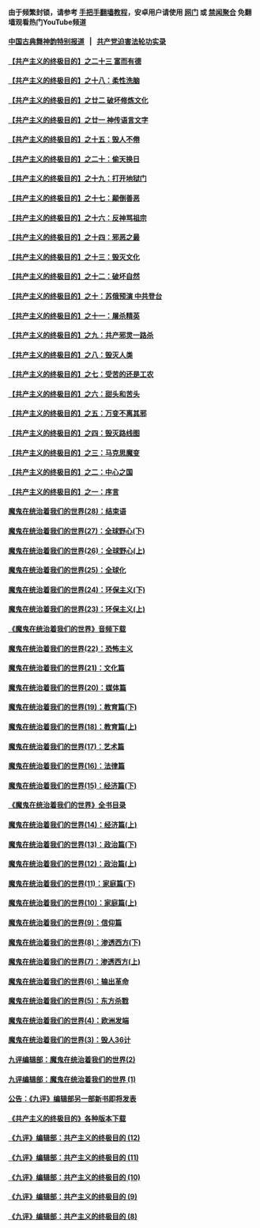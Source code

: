 #### 由于频繁封锁，请参考 [手把手翻墙教程](https://github.com/gfw-breaker/guides/wiki/)，安卓用户请使用 [网门](https://github.com/gfw-breaker/bn-android/blob/master/ogate.md?t=05310635) 或 [禁闻聚合](https://github.com/gfw-breaker/bn-android) 免翻墙观看热门YouTube频道 

#### [中国古典舞神韵特别报道](https://github.com/gfw-breaker/mh-news/blob/master/shenyun.md?t=05310635) &nbsp;&nbsp;|&nbsp;&nbsp; [共产党迫害法轮功实录](https://github.com/gfw-breaker/mh-news/blob/master/README.md?t=05310635)  

#### [【共产主义的终极目的】之二十三 富而有德](../pages/nsc422/n11283598.md?t=05310635) 

#### [【共产主义的终极目的】之十八：柔性洗脑](../pages/nsc422/n11199994.md?t=05310635) 

#### [【共产主义的终极目的】之廿二 破坏修炼文化](../pages/nsc422/n11245728.md?t=05310635) 

#### [【共产主义的终极目的】之廿一 神传语言文字](../pages/nsc422/n11263265.md?t=05310635) 

#### [【共产主义的终极目的】之十五：毁人不倦](../pages/nsc422/n11166792.md?t=05310635) 

#### [【共产主义的终极目的】之二十：偷天换日](../pages/nsc422/n11238846.md?t=05310635) 

#### [【共产主义的终极目的】之十九：打开地狱门](../pages/nsc422/n11206376.md?t=05310635) 

#### [【共产主义的终极目的】之十七：颠倒善恶](../pages/nsc422/n11179782.md?t=05310635) 

#### [【共产主义的终极目的】之十六：反神骂祖宗](../pages/nsc422/n11166798.md?t=05310635) 

#### [【共产主义的终极目的】之十四：邪恶之最](../pages/nsc422/n11150249.md?t=05310635) 

#### [【共产主义的终极目的】之十三：毁灭文化](../pages/nsc422/n11135227.md?t=05310635) 

#### [【共产主义的终极目的】之十二：破坏自然](../pages/nsc422/n11135214.md?t=05310635) 

#### [【共产主义的终极目的】之十：苏俄预演 中共登台](../pages/nsc422/n11118424.md?t=05310635) 

#### [【共产主义的终极目的】之十一：屠杀精英](../pages/nsc422/n11118442.md?t=05310635) 

#### [【共产主义的终极目的】之九：共产邪灵一路杀](../pages/nsc422/n11114139.md?t=05310635) 

#### [【共产主义的终极目的】之八：毁灭人类](../pages/nsc422/n11108503.md?t=05310635) 

#### [【共产主义的终极目的】之七：受苦的还是工农](../pages/nsc422/n11101809.md?t=05310635) 

#### [【共产主义的终极目的】之六：甜头和苦头](../pages/nsc422/n11096971.md?t=05310635) 

#### [【共产主义的终极目的】之五：万变不离其邪](../pages/nsc422/n11091285.md?t=05310635) 

#### [【共产主义的终极目的】之四：毁灭路线图](../pages/nsc422/n11086284.md?t=05310635) 

#### [【共产主义的终极目的】之三：马克思魔变](../pages/nsc422/n11061941.md?t=05310635) 

#### [【共产主义的终极目的】之二：中心之国](../pages/nsc422/n11047728.md?t=05310635) 

#### [【共产主义的终极目的】之一：序言](../pages/nsc422/n11086077.md?t=05310635) 

#### [魔鬼在统治着我们的世界(28)：结束语](../pages/nsc422/n10936246.md?t=05310635) 

#### [魔鬼在统治着我们的世界(27)：全球野心(下)](../pages/nsc422/n10928319.md?t=05310635) 

#### [魔鬼在统治着我们的世界(26)：全球野心(上)](../pages/nsc422/n10900318.md?t=05310635) 

#### [魔鬼在统治着我们的世界(25)：全球化](../pages/nsc422/n10788205.md?t=05310635) 

#### [魔鬼在统治着我们的世界(24)：环保主义(下)](../pages/nsc422/n10695307.md?t=05310635) 

#### [魔鬼在统治着我们的世界(23)：环保主义(上)](../pages/nsc422/n10688613.md?t=05310635) 

#### [《魔鬼在统治着我们的世界》音频下载](../pages/nsc422/n10635553.md?t=05310635) 

#### [魔鬼在统治着我们的世界(22)：恐怖主义](../pages/nsc422/n10614727.md?t=05310635) 

#### [魔鬼在统治着我们的世界(21)：文化篇](../pages/nsc422/n10597706.md?t=05310635) 

#### [魔鬼在统治着我们的世界(20)：媒体篇](../pages/nsc422/n10586579.md?t=05310635) 

#### [魔鬼在统治着我们的世界(19)：教育篇(下)](../pages/nsc422/n10564808.md?t=05310635) 

#### [魔鬼在统治着我们的世界(18)：教育篇(上)](../pages/nsc422/n10526970.md?t=05310635) 

#### [魔鬼在统治着我们的世界(17)：艺术篇](../pages/nsc422/n10499093.md?t=05310635) 

#### [魔鬼在统治着我们的世界(16)：法律篇](../pages/nsc422/n10485969.md?t=05310635) 

#### [魔鬼在统治着我们的世界(15)：经济篇(下)](../pages/nsc422/n10469975.md?t=05310635) 

#### [《魔鬼在统治着我们的世界》全书目录](../pages/nsc422/n10464261.md?t=05310635) 

#### [魔鬼在统治着我们的世界(14)：经济篇(上)](../pages/nsc422/n10457370.md?t=05310635) 

#### [魔鬼在统治着我们的世界(13)：政治篇(下)](../pages/nsc422/n10448270.md?t=05310635) 

#### [魔鬼在统治着我们的世界(12)：政治篇(上)](../pages/nsc422/n10444576.md?t=05310635) 

#### [魔鬼在统治着我们的世界(11)：家庭篇(下)](../pages/nsc422/n10440961.md?t=05310635) 

#### [魔鬼在统治着我们的世界(10)：家庭篇(上)](../pages/nsc422/n10435448.md?t=05310635) 

#### [魔鬼在统治着我们的世界(9)：信仰篇](../pages/nsc422/n10432159.md?t=05310635) 

#### [魔鬼在统治着我们的世界(8)：渗透西方(下)](../pages/nsc422/n10429603.md?t=05310635) 

#### [魔鬼在统治着我们的世界(7)：渗透西方(上)](../pages/nsc422/n10426013.md?t=05310635) 

#### [魔鬼在统治着我们的世界(6)：输出革命](../pages/nsc422/n10421536.md?t=05310635) 

#### [魔鬼在统治着我们的世界(5)：东方杀戮](../pages/nsc422/n10417707.md?t=05310635) 

#### [魔鬼在统治着我们的世界(4)：欧洲发端](../pages/nsc422/n10414890.md?t=05310635) 

#### [魔鬼在统治着我们的世界(3)：毁人36计](../pages/nsc422/n10411583.md?t=05310635) 

#### [九评编辑部：魔鬼在统治着我们的世界(2)](../pages/nsc422/n10410036.md?t=05310635) 

#### [九评编辑部：魔鬼在统治着我们的世界 (1)](../pages/nsc422/n10406825.md?t=05310635) 

#### [公告：《九评》编辑部另一部新书即将发表](../pages/nsc422/n10405104.md?t=05310635) 

#### [《共产主义的终极目的》各种版本下载](../pages/nsc422/n10022138.md?t=05310635) 

#### [《九评》编辑部：共产主义的终极目的 (12)](../pages/nsc422/n9933272.md?t=05310635) 

#### [《九评》编辑部：共产主义的终极目的 (11)](../pages/nsc422/n9924973.md?t=05310635) 

#### [《九评》编辑部：共产主义的终极目的 (10)](../pages/nsc422/n9920883.md?t=05310635) 

#### [《九评》编辑部：共产主义的终极目的 (9)](../pages/nsc422/n9916363.md?t=05310635) 

#### [《九评》编辑部：共产主义的终极目的 (8)](../pages/nsc422/n9912488.md?t=05310635) 

